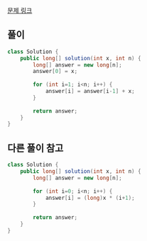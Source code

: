 [문제 링크](https://school.programmers.co.kr/learn/courses/30/lessons/12954)

## 풀이
```java
class Solution {
    public long[] solution(int x, int n) {
        long[] answer = new long[n];
        answer[0] = x;
        
        for (int i=1; i<n; i++) {
            answer[i] = answer[i-1] + x;
        }
        
        return answer;
    }
}
```

## 다른 풀이 참고
```java
class Solution {
    public long[] solution(int x, int n) {
        long[] answer = new long[n];
        
        for (int i=0; i<n; i++) {
            answer[i] = (long)x * (i+1);
        }
        
        return answer;
    }
}
```
